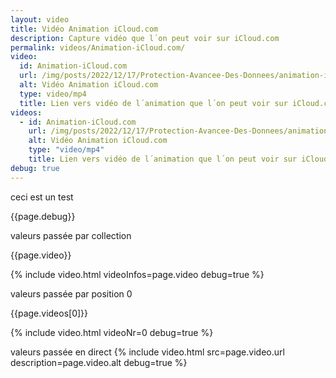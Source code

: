 ```yaml
---
layout: video
title: Vidéo Animation iCloud.com
description: Capture vidéo que l´on peut voir sur iCloud.com
permalink: videos/Animation-iCloud.com/
video:
  id: Animation-iCloud.com
  url: /img/posts/2022/12/17/Protection-Avancee-Des-Donnees/animation-iCloud.com.mp4
  alt: Vidéo Animation iCloud.com
  type: video/mp4
  title: Lien vers vidéo de l´animation que l´on peut voir sur iCloud.com
videos:
  - id: Animation-iCloud.com
    url: /img/posts/2022/12/17/Protection-Avancee-Des-Donnees/animation-iCloud.com.mp4
    alt: Vidéo Animation iCloud.com
    type: "video/mp4"
    title: Lien vers vidéo de l´animation que l´on peut voir sur iCloud.com
debug: true
---
```


ceci est un test

{{page.debug}}



valeurs passée par collection

{{page.video}}

{% include video.html videoInfos=page.video debug=true %}

valeurs passée par position 0

{{page.videos[0]}}

{% include video.html videoNr=0 debug=true %}

valeurs passée en direct
{% include video.html src=page.video.url description=page.video.alt debug=true %}
